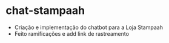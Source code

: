 # chat-stampaah

- Criação e implementação do chatbot para a Loja Stampaah
- Feito ramificações e add link de rastreamento 
